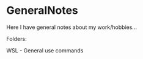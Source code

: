 # GeneralNotes
Here I have general notes about my work/hobbies...


Folders:

WSL - General use commands
